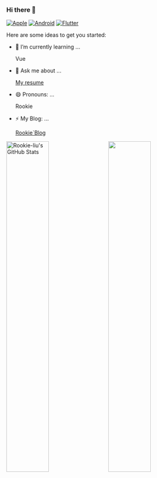 ### Hi there 👋

[![Apple](https://img.shields.io/badge/-Apple-green?style=flat&logo=Apple&logoColor=white&link=https://github.com/Rookie-liu)](https://github.com/Rookie-liu)
[![Android](https://img.shields.io/badge/-Android-green?style=flat&logo=Android&logoColor=yellow&link=https://github.com/Rookie-liu)](https://github.com/Rookie-liu)
[![Flutter](https://img.shields.io/badge/-Flutter-green?style=flat&logo=Flutter&logoColor=blue&link=https://github.com/Rookie-liu)](https://github.com/Rookie-liu)


Here are some ideas to get you started:

  
- 🌱 I’m currently learning ...

  Vue
  
  
- 💬 Ask me about ...

  [My resume](https://www.zybuluo.com/Rookie/note/826624)
  

- 😄 Pronouns: ...

  Rookie
  
- ⚡ My Blog: ...

  [Rookie`Blog](http://rookie.live/)
  

<p>
<img align="left" width="47%" src="https://github-readme-stats.vercel.app/api?username=Rookie-liu&&show_icons=true&theme=radical&line_height=27&v=5&count_private=true" alt="Rookie-liu's GitHub Stats" />
<img align="right" width="47%" src="https://github-readme-stats.vercel.app/api/top-langs/?username=Rookie-liu&theme=radical&layout=compact&hide=glsl,python" />
</p>






